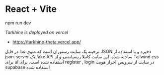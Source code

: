 # React + Vite
npm run dev

*Tarkhine is deployed on vercel*
- https://tarkhine-theta.vercel.app/

 ترخینه یک سایت رستوران است که منوی غذا در فایل JSON ذخیره و با استفاده از json-server یک fake API ساخته شده.
این سایت کاملا ریسپانسیو و از Tailwind css برای ui استفاده شده است.
برای register , login در سایت از سرویس احراز هویت supabase استفاده شده
